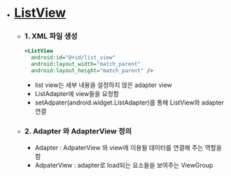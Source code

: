 - # [ListView](https://developer.android.com/reference/android/widget/ListView)

  - ### 1. XML 파일 생성
    
    ```xml
    <ListView
      android:id="@+id/list_view"
      android:layout_width="match_parent"
      android:layout_height="match_parent" />
    ```
    - list view는 세부 내용을 설정하지 않은 adapter view
    - ListAdapter에 view들을 요청함
    - setAdpater(android.widget.ListAdapter)를 통해 ListView와 adapter 연결

  - ### 2. **Adapter** 와 **AdapterView** 정의
    
    - Adapter : AdpaterView 와 view에 이용될 데이터를 연결해 주는 역할을 함
    - AdpaterView : adapter로 load되는 요소들을 보여주는 ViewGroup
